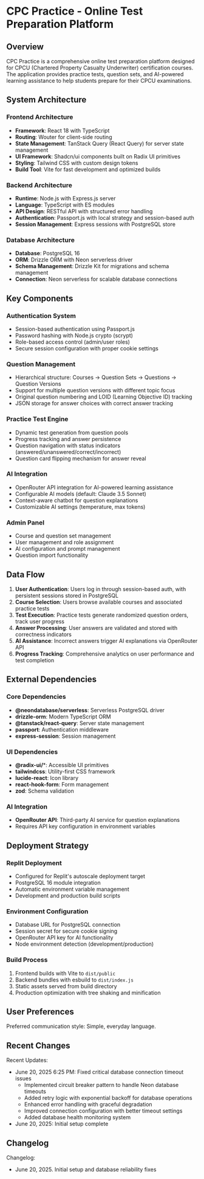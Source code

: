 # CPC Practice - Online Test Preparation Platform

## Overview

CPC Practice is a comprehensive online test preparation platform designed for CPCU (Chartered Property Casualty Underwriter) certification courses. The application provides practice tests, question sets, and AI-powered learning assistance to help students prepare for their CPCU examinations.

## System Architecture

### Frontend Architecture
- **Framework**: React 18 with TypeScript
- **Routing**: Wouter for client-side routing
- **State Management**: TanStack Query (React Query) for server state management
- **UI Framework**: Shadcn/ui components built on Radix UI primitives
- **Styling**: Tailwind CSS with custom design tokens
- **Build Tool**: Vite for fast development and optimized builds

### Backend Architecture
- **Runtime**: Node.js with Express.js server
- **Language**: TypeScript with ES modules
- **API Design**: RESTful API with structured error handling
- **Authentication**: Passport.js with local strategy and session-based auth
- **Session Management**: Express sessions with PostgreSQL store

### Database Architecture
- **Database**: PostgreSQL 16
- **ORM**: Drizzle ORM with Neon serverless driver
- **Schema Management**: Drizzle Kit for migrations and schema management
- **Connection**: Neon serverless for scalable database connections

## Key Components

### Authentication System
- Session-based authentication using Passport.js
- Password hashing with Node.js crypto (scrypt)
- Role-based access control (admin/user roles)
- Secure session configuration with proper cookie settings

### Question Management
- Hierarchical structure: Courses → Question Sets → Questions → Question Versions
- Support for multiple question versions with different topic focus
- Original question numbering and LOID (Learning Objective ID) tracking
- JSON storage for answer choices with correct answer tracking

### Practice Test Engine
- Dynamic test generation from question pools
- Progress tracking and answer persistence
- Question navigation with status indicators (answered/unanswered/correct/incorrect)
- Question card flipping mechanism for answer reveal

### AI Integration
- OpenRouter API integration for AI-powered learning assistance
- Configurable AI models (default: Claude 3.5 Sonnet)
- Context-aware chatbot for question explanations
- Customizable AI settings (temperature, max tokens)

### Admin Panel
- Course and question set management
- User management and role assignment
- AI configuration and prompt management
- Question import functionality

## Data Flow

1. **User Authentication**: Users log in through session-based auth, with persistent sessions stored in PostgreSQL
2. **Course Selection**: Users browse available courses and associated practice tests
3. **Test Execution**: Practice tests generate randomized question orders, track user progress
4. **Answer Processing**: User answers are validated and stored with correctness indicators
5. **AI Assistance**: Incorrect answers trigger AI explanations via OpenRouter API
6. **Progress Tracking**: Comprehensive analytics on user performance and test completion

## External Dependencies

### Core Dependencies
- **@neondatabase/serverless**: Serverless PostgreSQL driver
- **drizzle-orm**: Modern TypeScript ORM
- **@tanstack/react-query**: Server state management
- **passport**: Authentication middleware
- **express-session**: Session management

### UI Dependencies
- **@radix-ui/***: Accessible UI primitives
- **tailwindcss**: Utility-first CSS framework
- **lucide-react**: Icon library
- **react-hook-form**: Form management
- **zod**: Schema validation

### AI Integration
- **OpenRouter API**: Third-party AI service for question explanations
- Requires API key configuration in environment variables

## Deployment Strategy

### Replit Deployment
- Configured for Replit's autoscale deployment target
- PostgreSQL 16 module integration
- Automatic environment variable management
- Development and production build scripts

### Environment Configuration
- Database URL for PostgreSQL connection
- Session secret for secure cookie signing
- OpenRouter API key for AI functionality
- Node environment detection (development/production)

### Build Process
1. Frontend builds with Vite to `dist/public`
2. Backend bundles with esbuild to `dist/index.js`
3. Static assets served from build directory
4. Production optimization with tree shaking and minification

## User Preferences

Preferred communication style: Simple, everyday language.

## Recent Changes

Recent Updates:
- June 20, 2025 6:25 PM: Fixed critical database connection timeout issues
  - Implemented circuit breaker pattern to handle Neon database timeouts
  - Added retry logic with exponential backoff for database operations
  - Enhanced error handling with graceful degradation
  - Improved connection configuration with better timeout settings
  - Added database health monitoring system
- June 20, 2025: Initial setup complete

## Changelog

Changelog:
- June 20, 2025. Initial setup and database reliability fixes